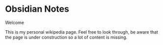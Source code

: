 # Obsidian Notes

Welcome

This is my personal wikipedia page. Feel free to look through, be aware that the page is under construction so a lot of content is missing. 









